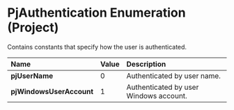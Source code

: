 
# PjAuthentication Enumeration (Project)

Contains constants that specify how the user is authenticated. 



|**Name**|**Value**|**Description**|
|:-----|:-----|:-----|
|**pjUserName**|0|Authenticated by user name.|
|**pjWindowsUserAccount**|1|Authenticated by user Windows account.|
